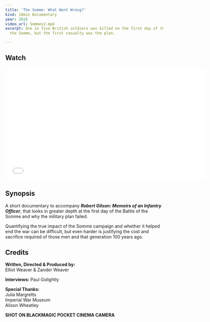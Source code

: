 ```yaml
---
title: 'The Somme: What Went Wrong?'
kind: 10min Documentary
year: 2016
video_url: Sommev2.mp4
excerpt: One in five British soldiers was killed on the first day of the Battle of
  the Somme, but the first casualty was the plan.

---
```

## Watch

<iframe src="[https://player.vimeo.com/video/165465760?title=0&byline=0&portrait=0](https://player.vimeo.com/video/165465760?title=0&byline=0&portrait=0 "https://player.vimeo.com/video/165465760?title=0&byline=0&portrait=0")" width="640" height="360" frameborder="0" webkitallowfullscreen mozallowfullscreen allowfullscreen></iframe>

## Synopsis

A short documentary to accompany **_Robert Gilson: Memoirs of an Infantry Officer_**, that looks in greater depth at the first day of the Battle of the Somme and why the military plan failed.

Quantifying the true impact of the Somme campaign and whether it helped end the war can be difficult, but even harder is justifying the cost and sacrifice required of those men and that generation 100 years ago.

## Credits

**Written, Directed & Produced by:** <br>Elliot Weaver & Zander Weaver

**Interviews:** Paul Golightly

**Special Thanks:** <br>Julia Margretts<br>Imperial War Museum<br>Alison Wheatley

**SHOT ON BLACKMAGIC POCKET CINEMA CAMERA**
